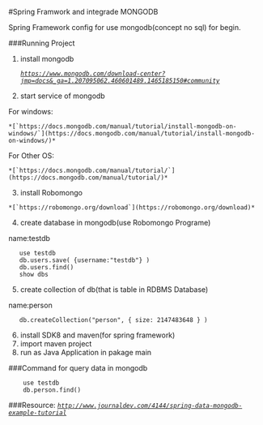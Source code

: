 #Spring Framwork and integrade MONGODB

   Spring Framework config for use mongodb(concept no sql) for begin.

###Running Project
   1. install mongodb
  
      *[`https://www.mongodb.com/download-center?jmp=docs&_ga=1.207095062.460601489.1465185150#community`](https://www.mongodb.com/download-center?jmp=docs&_ga=1.207095062.460601489.1465185150#community)*

   2. start service of mongodb

   For windows:

    *[`https://docs.mongodb.com/manual/tutorial/install-mongodb-on-windows/`](https://docs.mongodb.com/manual/tutorial/install-mongodb-on-windows/)*


   For Other OS:

    *[`https://docs.mongodb.com/manual/tutorial/`](https://docs.mongodb.com/manual/tutorial/)*

   3. install Robomongo 

    *[`https://robomongo.org/download`](https://robomongo.org/download)*

   4. create database in mongodb(use Robomongo Programe)
   
   name:testdb
~~~
   use testdb  
   db.users.save( {username:"testdb"} )
   db.users.find()
   show dbs
~~~
   5. create collection of db(that is table in RDBMS Database)
   
   name:person
~~~
   db.createCollection("person", { size: 2147483648 } )
~~~

   6. install SDK8 and maven(for spring framework)
   7. import maven project
   8. run as Java Application in pakage main


###Command for query data in mongodb 
~~~ 
    use testdb
    db.person.find()
~~~  
   

###Resource:
   *[`http://www.journaldev.com/4144/spring-data-mongodb-example-tutorial`](http://www.journaldev.com/4144/spring-data-mongodb-example-tutorial)*

